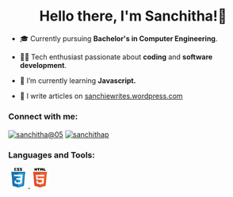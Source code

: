 <h1 align="center">Hello there, I'm Sanchitha!👋</h1>

- 🎓 Currently pursuing **Bachelor's in Computer Engineering**.

- 👩‍💻 Tech enthusiast passionate about **coding** and **software development**.

- 🌱 I’m currently learning **Javascript.**

- 📝 I write articles on [sanchiewrites.wordpress.com](sanchiewrites.wordpress.com)

<h3 align="left">Connect with me:</h3>
<p align="left">
<a href="https://x.com/Sanchitha05?t=u6qBZCBNlqwhn_72ypLhPA&s=08" target="blank"><img align="center" src="https://raw.githubusercontent.com/rahuldkjain/github-profile-readme-generator/master/src/images/icons/Social/twitter.svg" alt="sanchitha@05" height="30" width="40" /></a>
<a href="https://linkedin.com/in/sanchithap" target="blank"><img align="center" src="https://raw.githubusercontent.com/rahuldkjain/github-profile-readme-generator/master/src/images/icons/Social/linked-in-alt.svg" alt="sanchithap" height="30" width="40" /></a>
</p>

<h3 align="left">Languages and Tools:</h3>
<p align="left"> <a href="https://www.w3schools.com/css/" target="_blank" rel="noreferrer"> <img src="https://raw.githubusercontent.com/devicons/devicon/master/icons/css3/css3-original-wordmark.svg" alt="css3" width="40" height="40"/> </a> <a href="https://www.w3.org/html/" target="_blank" rel="noreferrer"> <img src="https://raw.githubusercontent.com/devicons/devicon/master/icons/html5/html5-original-wordmark.svg" alt="html5" width="40" height="40"/> </a> </p>

<!--
**sanchitha5/sanchitha5** is a ✨ _special_ ✨ repository because its `README.md` (this file) appears on your GitHub profile.

Here are some ideas to get you started:

- 🔭 I’m currently working on ...
- 🌱 I’m currently learning ...
- 👯 I’m looking to collaborate on ...
- 🤔 I’m looking for help with ...
- 💬 Ask me about ..
- 📫 How to reach me: ...
- 😄 Pronouns: ...
- ⚡ Fun fact: ...
-->

